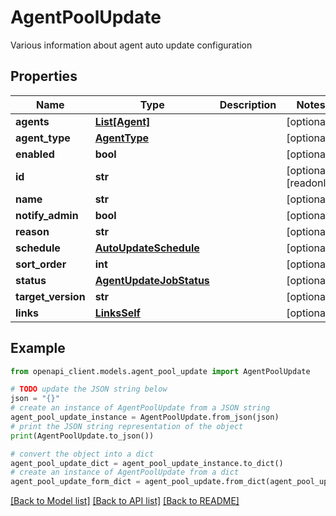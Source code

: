# AgentPoolUpdate

Various information about agent auto update configuration

## Properties

Name | Type | Description | Notes
------------ | ------------- | ------------- | -------------
**agents** | [**List[Agent]**](Agent.md) |  | [optional] 
**agent_type** | [**AgentType**](AgentType.md) |  | [optional] 
**enabled** | **bool** |  | [optional] 
**id** | **str** |  | [optional] [readonly] 
**name** | **str** |  | [optional] 
**notify_admin** | **bool** |  | [optional] 
**reason** | **str** |  | [optional] 
**schedule** | [**AutoUpdateSchedule**](AutoUpdateSchedule.md) |  | [optional] 
**sort_order** | **int** |  | [optional] 
**status** | [**AgentUpdateJobStatus**](AgentUpdateJobStatus.md) |  | [optional] 
**target_version** | **str** |  | [optional] 
**links** | [**LinksSelf**](LinksSelf.md) |  | [optional] 

## Example

```python
from openapi_client.models.agent_pool_update import AgentPoolUpdate

# TODO update the JSON string below
json = "{}"
# create an instance of AgentPoolUpdate from a JSON string
agent_pool_update_instance = AgentPoolUpdate.from_json(json)
# print the JSON string representation of the object
print(AgentPoolUpdate.to_json())

# convert the object into a dict
agent_pool_update_dict = agent_pool_update_instance.to_dict()
# create an instance of AgentPoolUpdate from a dict
agent_pool_update_form_dict = agent_pool_update.from_dict(agent_pool_update_dict)
```
[[Back to Model list]](../README.md#documentation-for-models) [[Back to API list]](../README.md#documentation-for-api-endpoints) [[Back to README]](../README.md)


